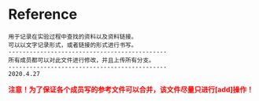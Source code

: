 # Reference

```wiki
用于记录在实验过程中查找的资料以及资料链接。
可以以文字记录形式，或者链接的形式进行书写。
---------------------------------------------
所有成员都可以对此文件进行修改，并且上传所有分支。
---------------------------------------------
2020.4.27
```

**<font color=red>注意！为了保证各个成员写的参考文件可以合并，该文件尽量只进行[add]操作！</font>**

